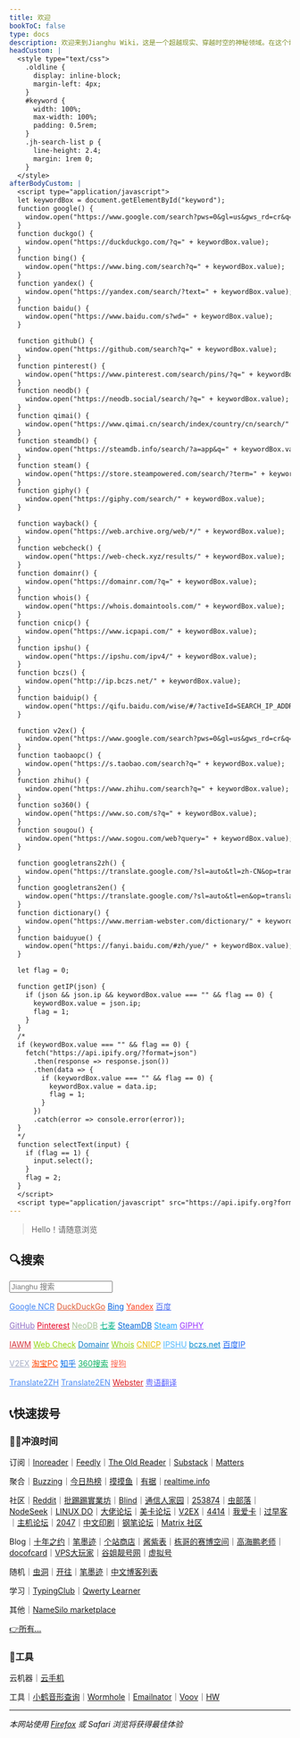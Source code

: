 ```yaml
---
title: 欢迎
bookToC: false
type: docs
description: 欢迎来到Jianghu Wiki，这是一个超越现实、穿越时空的神秘领域。在这个奇幻的数字世界中，你将遇见艺术的魔法、冲浪的禅意和工具的奇妙力量。探索生活服务的未知领域，体验应用软件的超凡能力，掌握云与建站的秘术。在数字生活的迷雾中，商业公司的服务协议成为神秘的咒文，项目说明隐藏着无尽的可能性。填饱肚子的心得、酱汁配料的秘方、煮速冻水饺的魔法步骤，让你在食物的领域掌握无限力量。而在笔记的世界里，Adobe Indesign、Git等工具的知识将引领你穿越虚幻的网络空间。快来开启这段超现实的冒险之旅吧！最佳体验请使用Firefox或Safari浏览器，让你的探索之旅更加神秘莫测。
headCustom: |
  <style type="text/css">
    .oldline {
      display: inline-block;
      margin-left: 4px;
    }
    #keyword {
      width: 100%;
      max-width: 100%;
      padding: 0.5rem; 
    }
    .jh-search-list p {
      line-height: 2.4;
      margin: 1rem 0;
    }
  </style>
afterBodyCustom: |
  <script type="application/javascript">
  let keywordBox = document.getElementById("keyword");
  function google() {
    window.open("https://www.google.com/search?pws=0&gl=us&gws_rd=cr&q=" + keywordBox.value);
  }
  function duckgo() {
    window.open("https://duckduckgo.com/?q=" + keywordBox.value);
  }
  function bing() {
    window.open("https://www.bing.com/search?q=" + keywordBox.value);
  }
  function yandex() {
    window.open("https://yandex.com/search/?text=" + keywordBox.value);
  }
  function baidu() {
    window.open("https://www.baidu.com/s?wd=" + keywordBox.value);
  }

  function github() {
    window.open("https://github.com/search?q=" + keywordBox.value);
  }
  function pinterest() {
    window.open("https://www.pinterest.com/search/pins/?q=" + keywordBox.value);
  }
  function neodb() {
    window.open("https://neodb.social/search/?q=" + keywordBox.value);
  }
  function qimai() {
    window.open("https://www.qimai.cn/search/index/country/cn/search/" + keywordBox.value);
  }
  function steamdb() {
    window.open("https://steamdb.info/search/?a=app&q=" + keywordBox.value);
  }
  function steam() {
    window.open("https://store.steampowered.com/search/?term=" + keywordBox.value);
  }
  function giphy() {
    window.open("https://giphy.com/search/" + keywordBox.value);
  }

  function wayback() {
    window.open("https://web.archive.org/web/*/" + keywordBox.value);
  }
  function webcheck() {
    window.open("https://web-check.xyz/results/" + keywordBox.value);
  }
  function domainr() {
    window.open("https://domainr.com/?q=" + keywordBox.value);
  }
  function whois() {
    window.open("https://whois.domaintools.com/" + keywordBox.value);
  }
  function cnicp() {
    window.open("https://www.icpapi.com/" + keywordBox.value);
  }
  function ipshu() {
    window.open("https://ipshu.com/ipv4/" + keywordBox.value);
  }
  function bczs() {
    window.open("http://ip.bczs.net/" + keywordBox.value);
  }
  function baiduip() {
    window.open("https://qifu.baidu.com/wise/#/?activeId=SEARCH_IP_ADDRESS&ip=" + keywordBox.value);
  }

  function v2ex() {
    window.open("https://www.google.com/search?pws=0&gl=us&gws_rd=cr&q=site:v2ex.com/t+" + keywordBox.value);
  }
  function taobaopc() {
    window.open("https://s.taobao.com/search?q=" + keywordBox.value);
  }
  function zhihu() {
    window.open("https://www.zhihu.com/search?q=" + keywordBox.value);
  }
  function so360() {
    window.open("https://www.so.com/s?q=" + keywordBox.value);
  }
  function sougou() {
    window.open("https://www.sogou.com/web?query=" + keywordBox.value);
  }

  function googletrans2zh() {
    window.open("https://translate.google.com/?sl=auto&tl=zh-CN&op=translate&text=" + keywordBox.value);
  }
  function googletrans2en() {
    window.open("https://translate.google.com/?sl=auto&tl=en&op=translate&text=" + keywordBox.value);
  }
  function dictionary() {
    window.open("https://www.merriam-webster.com/dictionary/" + keywordBox.value);
  }
  function baiduyue() {
    window.open("https://fanyi.baidu.com/#zh/yue/" + keywordBox.value);
  }

  let flag = 0;

  function getIP(json) {
    if (json && json.ip && keywordBox.value === "" && flag == 0) {
      keywordBox.value = json.ip;
      flag = 1;
    }
  }
  /*
  if (keywordBox.value === "" && flag == 0) {
    fetch("https://api.ipify.org/?format=json")
      .then(response => response.json())
      .then(data => {
        if (keywordBox.value === "" && flag == 0) {
          keywordBox.value = data.ip;
          flag = 1;
        }
      })
      .catch(error => console.error(error));
  }
  */
  function selectText(input) {
    if (flag == 1) {
      input.select();
    }
    flag = 2;
  }
  </script>
  <script type="application/javascript" src="https://api.ipify.org?format=jsonp&callback=getIP"></script>
---
```


> Hello！请随意浏览

## 🔍搜索

<div class="book-search jh-search" style="margin-bottom: 0.5rem;">
  <input type="text" id="keyword" name="keyword" placeholder="Jianghu 搜索" aria-label="搜索" onclick="selectText(this)"/>
  <div class="jh-search-list">
    <p>
      <a href="#" class="book-btn" onclick="google()" style="color: #4285f4;">Google NCR</a>
      <a href="#" class="book-btn" onclick="duckgo()" style="color: #de5833;">DuckDuckGo</a>
      <a href="#" class="book-btn" onclick="bing()" style="color: #0060df;">Bing</a>
      <a href="#" class="book-btn" onclick="yandex()" style="color: #fc3f1d;">Yandex</a>
      <a href="#" class="book-btn" onclick="baidu()" style="color: #4e6ef2;">百度</a>
    </p>
    <p>
      <a href="#" class="book-btn" onclick="github()" style="color: #9370c6;">GitHub</a>
      <a href="#" class="book-btn" onclick="pinterest()" style="color: #e60023;">Pinterest</a>
      <a href="#" class="book-btn" onclick="neodb()" style="color: #a3c095;">NeoDB</a>
      <a href="#" class="book-btn" onclick="qimai()" style="color: #02b389;">七麦</a>
      <a href="#" class="book-btn" onclick="steamdb()" style="color: #0366d6;">SteamDB</a>
      <a href="#" class="book-btn" onclick="steam()" style="color: #1a9fff;">Steam</a>
      <a href="#" class="book-btn" onclick="giphy()" style="color: #9933ff;">GIPHY</a>
    </p>
    <p>
      <a href="#" class="book-btn" onclick="wayback()" style="color: #d5383f;">IAWM</a>
      <a href="#" class="book-btn" onclick="webcheck()" style="color: #94D512;">Web Check</a>
      <a href="#" class="book-btn" onclick="domainr()" style="color: #117ec8;">Domainr</a>
      <a href="#" class="book-btn" onclick="whois()" style="color: #91d117;">Whois</a>
      <a href="#" class="book-btn" onclick="cnicp()" style="color: #e6bd04;">CNICP</a>
      <a href="#" class="book-btn" onclick="ipshu()" style="color: #50b8fe;">IPSHU</a>
      <a href="#" class="book-btn" onclick="bczs()" style="color: #0088cc;">bczs.net</a>
      <a href="#" class="book-btn" onclick="baiduip()" style="color: #2469f3;">百度IP</a>
    </p>
    <p>
      <a href="#" class="book-btn" onclick="v2ex()" style="color: #aab0c6;">V2EX</a>
      <a href="#" class="book-btn" onclick="taobaopc()" style="color: #ff4400;">淘宝PC</a>
      <a href="#" class="book-btn" onclick="zhihu()" style="color: #056de8;">知乎</a>
      <a href="#" class="book-btn" onclick="so360()" style="color: #0fb264;">360搜索</a>
      <a href="#" class="book-btn" onclick="sougou()" style="color: #fd6853;">搜狗</a>
    </p>
    <p>
      <a href="#" class="book-btn" onclick="googletrans2zh()" style="color: #4b8bf5;">Translate2ZH</a>
      <a href="#" class="book-btn" onclick="googletrans2en()" style="color: #4b8bf5;">Translate2EN</a>
      <a href="#" class="book-btn" onclick="dictionary()" style="color: #d71920;">Webster</a>
      <a href="#" class="book-btn" onclick="baiduyue()" style="color: #5a62ff;">粤语翻译</a>
    </p>
  </div>
</div>

## 📞快速拨号

### 🏄‍♀️冲浪时间

订阅<span class="oldline">｜</span>[Inoreader](https://www.inoreader.com/)<span class="oldline">｜</span>[Feedly](https://feedly.com/i/my)<span class="oldline">｜</span>[The Old Reader](https://theoldreader.com)<span class="oldline">｜</span>[Substack](https://substack.com/home)<span class="oldline">｜</span>[Matters](https://matters.town/)

聚合<span class="oldline">｜</span>[Buzzing](https://www.buzzing.cc/)<span class="oldline">｜</span>[今日热榜](https://tophub.today/)<span class="oldline">｜</span>[摸摸鱼](https://momoyu.cc)<span class="oldline">｜</span>[有据](https://chinafactcheck.com/)<span class="oldline">｜</span>[realtime.info](http://realtime.info/)

社区<span class="oldline">｜</span>[Reddit](https://www.reddit.com/)<span class="oldline">｜</span>[批踢踢實業坊](https://www.ptt.cc/bbs/hotboards.html)<span class="oldline">｜</span>[Blind](https://www.teamblind.com/)<span class="oldline">｜</span>[通信人家园](https://www.txrjy.com/forum.php)<span class="oldline">｜</span>[253874](https://www.253874.net)<span class="oldline">｜</span>[虫部落](https://www.chongbuluo.com/)<span class="oldline">｜</span>[NodeSeek](https://www.nodeseek.com/)<span class="oldline">｜</span>[LINUX DO](https://linux.do/latest)<span class="oldline">｜</span>[大佬论坛](https://dalao.net/)<span class="oldline">｜</span>[美卡论坛](https://www.uscardforum.com/top?period=daily)<span class="oldline">｜</span>[V2EX](https://www.v2ex.com/changes)<span class="oldline">｜</span>[4414](https://www.4414.cn/)<span class="oldline">｜</span>[我爱卡](https://bbs.51credit.com/)<span class="oldline">｜</span>[过早客](https://www.guozaoke.com/?tab=latest)<span class="oldline">｜</span>[主机论坛](https://hostloc.com/misc.php?mod=ranklist)<span class="oldline">｜</span>[2047](https://2047.one/)<span class="oldline">｜</span>[中文印刷](https://www.cnprint.org/bbs/index.php)<span class="oldline">｜</span>[钢笔论坛](http://www.penbbs.com/forum.php)<span class="oldline">｜</span>[Matrix 社区](https://sspai.com/matrix/hot)

Blog<span class="oldline">｜</span>[十年之约](https://www.foreverblog.cn/feeds.html)<span class="oldline">｜</span>[笔墨迹](https://blogscn.fun/)<span class="oldline">｜</span>[个站商店](https://storeweb.cn/rss)<span class="oldline">｜</span>[酱紫表](https://qust.me/)<span class="oldline">｜</span>[栋哥的赛博空间](https://liuyandong.com/)<span class="oldline">｜</span>[高海鹏老师](https://www.gaohaipeng.com/)<span class="oldline">｜</span>[docofcard](https://docofcard.com/)<span class="oldline">｜</span>[VPS大玩家](https://www.vpsdawanjia.com/)<span class="oldline">｜</span>[谷姐靓号网](https://www.goojie.eu/)<span class="oldline">｜</span>[虚拟号](https://xunihao.net/)

随机<span class="oldline">｜</span>[虫洞](https://foreverblog.cn/go.html)<span class="oldline">｜</span>[开往](https://www.travellings.cn/go.html)<span class="oldline">｜</span>[笔墨迹](https://blogscn.fun/random.html)<span class="oldline">｜</span>[中文博客列表](https://zhblogs.ohyee.cc/go)

学习<span class="oldline">｜</span>[TypingClub](https://www.typingclub.com/sportal/program-3.game)<span class="oldline">｜</span>[Qwerty Learner](https://qwerty.kaiyi.cool/)

其他<span class="oldline">｜</span>[NameSilo marketplace](https://www.namesilo.com/Marketplace)

[👉所有…](/fav/surf/)

### 🔨工具

云机器<span class="oldline">｜</span>[云手机](https://cloudphoneh5.buy.139.com/#/cloudphone)

工具<span class="oldline">｜</span>[小鹤音形查询](http://react.xhup.club/search)<span class="oldline">｜</span>[Wormhole](https://wormhole.app/)<span class="oldline">｜</span>[Emailnator](https://www.emailnator.com/)<span class="oldline">｜</span>[Voov](https://voovmeeting.com/regist-email.html)｜</span>[HW](https://id1.cloud.huawei.com/CAS/portal/userRegister/regbyphone.html)

---

*本网站使用 [Firefox](/note/firefox-font-fallback/) 或 Safari 浏览将获得最佳体验*